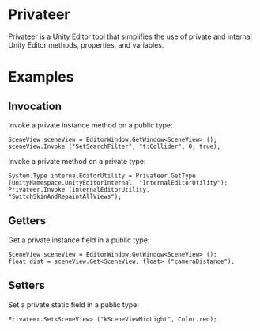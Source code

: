 Privateer
=========

Privateer is a Unity Editor tool that simplifies the use of private and internal Unity Editor methods, properties, and variables.

Examples
========

Invocation
----------

Invoke a private instance method on a public type:
	
	SceneView sceneView = EditorWindow.GetWindow<SceneView> ();
	sceneView.Invoke ("SetSearchFilter", "t:Collider", 0, true);
	
Invoke a private method on a private type:

	System.Type internalEditorUtility = Privateer.GetType (UnityNamespace.UnityEditorInternal, "InternalEditorUtility");
	Privateer.Invoke (internalEditorUtility, "SwitchSkinAndRepaintAllViews");


Getters
-------

Get a private instance field in a public type:
	
	SceneView sceneView = EditorWindow.GetWindow<SceneView> ();
	float dist = sceneView.Get<SceneView, float> ("cameraDistance");


Setters
-------

Set a private static field in a public type:

	Privateer.Set<SceneView> ("kSceneViewMidLight", Color.red);